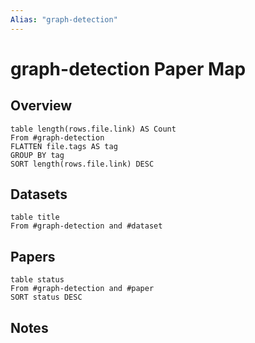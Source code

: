 ```yaml
---
Alias: "graph-detection"
---
```

# graph-detection Paper Map

## Overview

```dataview
table length(rows.file.link) AS Count
From #graph-detection
FLATTEN file.tags AS tag
GROUP BY tag
SORT length(rows.file.link) DESC
```

## Datasets

```dataview
table title
From #graph-detection and #dataset
```

## Papers

```dataview
table status
From #graph-detection and #paper
SORT status DESC
```

## Notes
